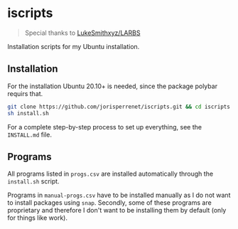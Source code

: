 # iscripts

> Special thanks to [LukeSmithxyz/LARBS](https://github.com/LukeSmithxyz/LARBS)

Installation scripts for my Ubuntu installation.

## Installation
For the installation Ubuntu 20.10+ is needed, since the package polybar requirs that.
```bash
git clone https://github.com/jorisperrenet/iscripts.git && cd iscripts
sh install.sh
```

For a complete step-by-step process to set up everything, see the `INSTALL.md` file.

## Programs
All programs listed in `progs.csv` are installed automatically through the `install.sh` script.

Programs in `manual-progs.csv` have to be installed manually as I do not want to install packages
using `snap`. Secondly, some of these programs are proprietary and therefore I don't want to be
installing them by default (only for things like work).
